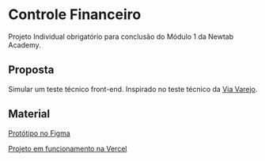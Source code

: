 # Controle Financeiro

Projeto Individual obrigatório para conclusão do Módulo 1 da Newtab Academy.

## Proposta

Simular um teste técnico front-end. Inspirado no teste técnico da [Via Varejo](https://github.com/viavarejo/frontend-test).

## Material

[Protótipo no Figma](https://www.figma.com/file/U8ojEXx2vxSK2KOvoBvHVH8y/Frontend-test?node-id=13%3A42&t=raGJ7BEDtGI8PE4o-1)

[Projeto em funcionamento na Vercel](https://controle-financeiro-masthiago.vercel.app/)
